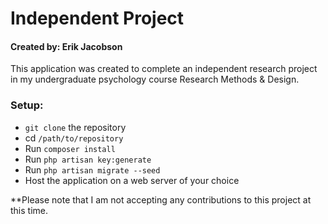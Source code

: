 # Independent Project

#### Created by: Erik Jacobson
This application was created to complete an independent research project in my 
undergraduate psychology course Research Methods & Design.

### Setup:

* `git clone` the repository
* cd `/path/to/repository`
* Run `composer install`
* Run `php artisan key:generate`
* Run `php artisan migrate --seed`
* Host the application on a web server of your choice


**Please note that I am not accepting any contributions to this project at this time.